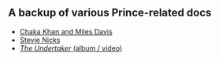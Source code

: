 ## A backup of various Prince-related docs

* [Chaka Khan and Miles Davis](./chaka-khan-miles-davis.html)
* [Stevie Nicks](./stevie-nicks.html)
* [*The Undertaker* (album / video)](./the-undertaker.html)
